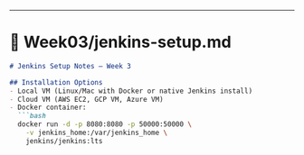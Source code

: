 
---

# 📄 Week03/jenkins-setup.md  

```markdown
# Jenkins Setup Notes – Week 3

## Installation Options
- Local VM (Linux/Mac with Docker or native Jenkins install)  
- Cloud VM (AWS EC2, GCP VM, Azure VM)  
- Docker container:
  ```bash
  docker run -d -p 8080:8080 -p 50000:50000 \
    -v jenkins_home:/var/jenkins_home \
    jenkins/jenkins:lts
